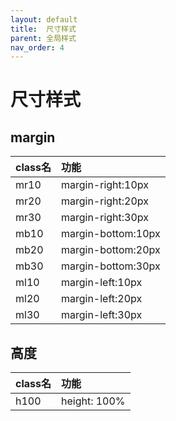 ```yaml
---
layout: default
title:  尺寸样式
parent: 全局样式
nav_order: 4
---
```


# 尺寸样式

## margin

|class名| 功能 |
|:---|:---|
| mr10 | margin-right:10px |
| mr20 | margin-right:20px |
| mr30 | margin-right:30px |
| mb10 | margin-bottom:10px |
| mb20 | margin-bottom:20px |
| mb30 | margin-bottom:30px |
| ml10 | margin-left:10px |
| ml20 | margin-left:20px |
| ml30 | margin-left:30px |

## 高度

| class名| 功能 |
|:---|:---|
| h100 | height: 100% |